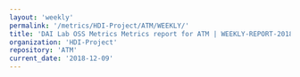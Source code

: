 ```yaml
---
layout: 'weekly'
permalink: '/metrics/HDI-Project/ATM/WEEKLY/'
title: 'DAI Lab OSS Metrics Metrics report for ATM | WEEKLY-REPORT-2018-12-09'
organization: 'HDI-Project'
repository: 'ATM'
current_date: '2018-12-09'
---
```

